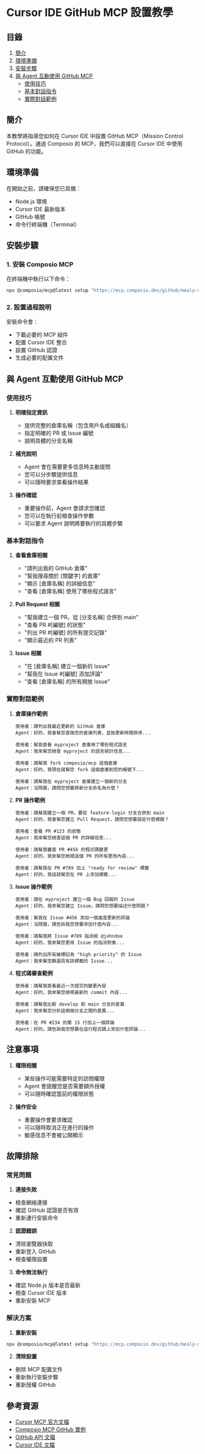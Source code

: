 # Cursor IDE GitHub MCP 設置教學

## 目錄
1. [簡介](#簡介)
2. [環境準備](#環境準備)
3. [安裝步驟](#安裝步驟)
4. [與 Agent 互動使用 GitHub MCP](#與-agent-互動使用-github-mcp)
   - [使用技巧](#使用技巧)
   - [基本對話指令](#基本對話指令)
   - [實際對話範例](#實際對話範例)

## 簡介
本教學將指導您如何在 Cursor IDE 中設置 GitHub MCP（Mission Control Protocol）。通過 Composio 的 MCP，我們可以直接在 Cursor IDE 中使用 GitHub 的功能。

## 環境準備
在開始之前，請確保您已具備：
- Node.js 環境
- Cursor IDE 最新版本
- GitHub 帳號
- 命令行終端機（Terminal）

## 安裝步驟

### 1. 安裝 Composio MCP
在終端機中執行以下命令：
```bash
npx @composio/mcp@latest setup "https://mcp.composio.dev/github/mealy-millions-grass-1lDTiR" --client cursor
```

### 2. 設置過程說明
安裝命令會：
- 下載必要的 MCP 組件
- 配置 Cursor IDE 整合
- 設置 GitHub 認證
- 生成必要的配置文件


## 與 Agent 互動使用 GitHub MCP


### 使用技巧

1. **明確指定資訊**
   - 提供完整的倉庫名稱（包含用戶名或組織名）
   - 指定明確的 PR 或 Issue 編號
   - 說明具體的分支名稱

2. **補充說明**
   - Agent 會在需要更多信息時主動提問
   - 您可以分步驟提供信息
   - 可以隨時要求查看操作結果

3. **操作確認**
   - 重要操作前，Agent 會請求您確認
   - 您可以在執行前檢查操作參數
   - 可以要求 Agent 說明將要執行的具體步驟

### 基本對話指令

1. **查看倉庫相關**
   - "請列出我的 GitHub 倉庫"
   - "幫我搜尋關於 [關鍵字] 的倉庫"
   - "顯示 [倉庫名稱] 的詳細信息"
   - "查看 [倉庫名稱] 使用了哪些程式語言"

2. **Pull Request 相關**
   - "幫我建立一個 PR，從 [分支名稱] 合併到 main"
   - "查看 PR #[編號] 的狀態"
   - "列出 PR #[編號] 的所有提交記錄"
   - "顯示最近的 PR 列表"

3. **Issue 相關**
   - "在 [倉庫名稱] 建立一個新的 Issue"
   - "幫我在 Issue #[編號] 添加評論"
   - "查看 [倉庫名稱] 的所有開放 Issue"

### 實際對話範例

1. **倉庫操作範例**
   ```
   使用者：請列出我最近更新的 GitHub 倉庫
   Agent：好的，我會幫您查詢您的倉庫列表，並按更新時間排序...

   使用者：幫我查看 myproject 倉庫用了哪些程式語言
   Agent：我來幫您檢查 myproject 的語言統計信息...
   
   使用者：請幫我 fork composio/mcp 這個倉庫
   Agent：好的，我現在就幫您 fork 這個倉庫到您的帳號下...
   
   使用者：請幫我在 myproject 倉庫建立一個新的分支
   Agent：沒問題，請問您想要將新分支命名為什麼？
   ```

2. **PR 操作範例**
   ```
   使用者：請幫我建立一個 PR，要從 feature-login 分支合併到 main
   Agent：好的，我會幫您建立 Pull Request，請問您想要設定什麼標題？

   使用者：查看 PR #123 的狀態
   Agent：我來幫您檢查這個 PR 的詳細信息...
   
   使用者：請幫我審查 PR #456 的程式碼變更
   Agent：好的，我來幫您檢視這個 PR 的所有更改內容...
   
   使用者：請幫我在 PR #789 加上 "ready for review" 標籤
   Agent：好的，我這就幫您在 PR 上添加標籤...
   ```

3. **Issue 操作範例**
   ```
   使用者：請在 myproject 建立一個 Bug 回報的 Issue
   Agent：好的，我來幫您建立 Issue。請問您想要描述什麼問題？

   使用者：幫我在 Issue #456 添加一個進度更新的評論
   Agent：沒問題，請告訴我您想要添加什麼內容...
   
   使用者：請幫我將 Issue #789 指派給 @johndoe
   Agent：好的，我來幫您更改 Issue 的指派對象...
   
   使用者：請列出所有被標記為 "high priority" 的 Issue
   Agent：我來幫您篩選具有該標籤的 Issue...
   ```

4. **程式碼審查範例**
   ```
   使用者：請幫我查看最近一次提交的變更內容
   Agent：好的，我來幫您檢視最新的 commit 內容...
   
   使用者：請幫我比較 develop 和 main 分支的差異
   Agent：我來幫您分析這兩個分支之間的差異...
   
   使用者：在 PR #234 的第 15 行加上一個評論
   Agent：好的，請告訴我您想要在這行程式碼上添加什麼評論...
   ```

## 注意事項

1. **權限相關**
   - 某些操作可能需要特定的訪問權限
   - Agent 會提醒您是否需要額外授權
   - 可以隨時確認當前的權限狀態

2. **操作安全**
   - 重要操作會要求確認
   - 可以隨時取消正在進行的操作
   - 敏感信息不會被公開顯示

## 故障排除

### 常見問題

1. **連接失敗**
- 檢查網絡連接
- 確認 GitHub 認證是否有效
- 重新運行安裝命令

2. **認證錯誤**
- 清除瀏覽器快取
- 重新登入 GitHub
- 檢查權限設置

3. **命令無法執行**
- 確認 Node.js 版本是否最新
- 檢查 Cursor IDE 版本
- 重新安裝 MCP

### 解決方案

1. **重新安裝**
```bash
npx @composio/mcp@latest setup "https://mcp.composio.dev/github/mealy-millions-grass-1lDTiR" --client cursor --force
```

2. **清除設置**
- 刪除 MCP 配置文件
- 重新執行安裝步驟
- 重新授權 GitHub

## 參考資源
- [Cursor MCP 官方文檔](https://composio.notion.site/Cursor-MCP-Docs-1adf261a6dfe80b4ba5fe492bf41441c)
- [Composio MCP GitHub 實例](https://mcp.composio.dev/github/mealy-millions-grass-1lDTiR)
- [GitHub API 文檔](https://docs.github.com/en/rest)
- [Cursor IDE 文檔](https://cursor.sh/docs) 